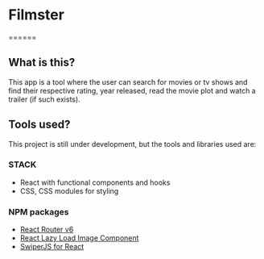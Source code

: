 # Filmster

======

## What is this?

This app is a tool where the user can search for movies or tv shows and find their respective rating, year released, read the movie plot and watch a trailer (if such exists).

## Tools used?

This project is still under development, but the tools and libraries used are:

### STACK

- React with functional components and hooks
- CSS, CSS modules for styling

### NPM packages

- [React Router v6](https://reactrouter.com/docs/en/v6/getting-started/overview)
- [React Lazy Load Image Component](https://www.npmjs.com/package/react-lazy-load-image-component)
- [SwiperJS for React](https://swiperjs.com/)
